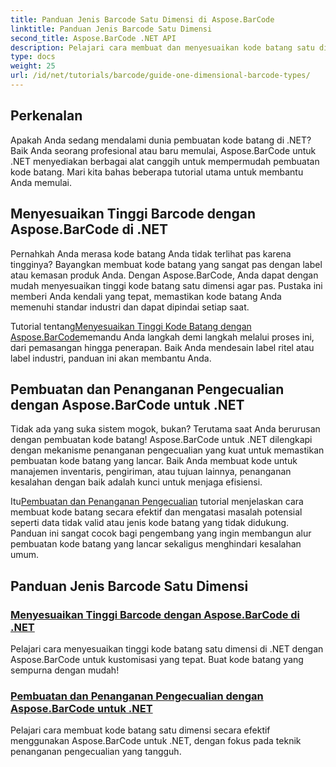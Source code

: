 ```yaml
---
title: Panduan Jenis Barcode Satu Dimensi di Aspose.BarCode
linktitle: Panduan Jenis Barcode Satu Dimensi
second_title: Aspose.BarCode .NET API
description: Pelajari cara membuat dan menyesuaikan kode batang satu dimensi di .NET menggunakan Aspose.BarCode, dengan teknik penanganan pengecualian yang tangguh.
type: docs
weight: 25
url: /id/net/tutorials/barcode/guide-one-dimensional-barcode-types/
---
```

## Perkenalan

Apakah Anda sedang mendalami dunia pembuatan kode batang di .NET? Baik Anda seorang profesional atau baru memulai, Aspose.BarCode untuk .NET menyediakan berbagai alat canggih untuk mempermudah pembuatan kode batang. Mari kita bahas beberapa tutorial utama untuk membantu Anda memulai.

## Menyesuaikan Tinggi Barcode dengan Aspose.BarCode di .NET  

Pernahkah Anda merasa kode batang Anda tidak terlihat pas karena tingginya? Bayangkan membuat kode batang yang sangat pas dengan label atau kemasan produk Anda. Dengan Aspose.BarCode, Anda dapat dengan mudah menyesuaikan tinggi kode batang satu dimensi agar pas. Pustaka ini memberi Anda kendali yang tepat, memastikan kode batang Anda memenuhi standar industri dan dapat dipindai setiap saat.  

 Tutorial tentang[Menyesuaikan Tinggi Kode Batang dengan Aspose.BarCode](./customizing-barcode-height/)memandu Anda langkah demi langkah melalui proses ini, dari pemasangan hingga penerapan. Baik Anda mendesain label ritel atau label industri, panduan ini akan membantu Anda.  

## Pembuatan dan Penanganan Pengecualian dengan Aspose.BarCode untuk .NET  

Tidak ada yang suka sistem mogok, bukan? Terutama saat Anda berurusan dengan pembuatan kode batang! Aspose.BarCode untuk .NET dilengkapi dengan mekanisme penanganan pengecualian yang kuat untuk memastikan pembuatan kode batang yang lancar. Baik Anda membuat kode untuk manajemen inventaris, pengiriman, atau tujuan lainnya, penanganan kesalahan dengan baik adalah kunci untuk menjaga efisiensi.  

 Itu[Pembuatan dan Penanganan Pengecualian](./generation-and-exception-handling/) tutorial menjelaskan cara membuat kode batang secara efektif dan mengatasi masalah potensial seperti data tidak valid atau jenis kode batang yang tidak didukung. Panduan ini sangat cocok bagi pengembang yang ingin membangun alur pembuatan kode batang yang lancar sekaligus menghindari kesalahan umum.  

## Panduan Jenis Barcode Satu Dimensi
### [Menyesuaikan Tinggi Barcode dengan Aspose.BarCode di .NET](./customizing-barcode-height/)
Pelajari cara menyesuaikan tinggi kode batang satu dimensi di .NET dengan Aspose.BarCode untuk kustomisasi yang tepat. Buat kode batang yang sempurna dengan mudah!
### [Pembuatan dan Penanganan Pengecualian dengan Aspose.BarCode untuk .NET](./generation-and-exception-handling/)
Pelajari cara membuat kode batang satu dimensi secara efektif menggunakan Aspose.BarCode untuk .NET, dengan fokus pada teknik penanganan pengecualian yang tangguh.